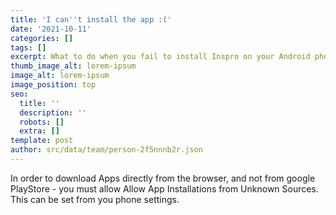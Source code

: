 ```yaml
---
title: 'I can''t install the app :('
date: '2021-10-11'
categories: []
tags: []
excerpt: What to do when you fail to install Inspro on your Android phone.
thumb_image_alt: lorem-ipsum
image_alt: lorem-ipsum
image_position: top
seo:
  title: ''
  description: ''
  robots: []
  extra: []
template: post
author: src/data/team/person-2f5nnnb2r.json
---
```

In order to download Apps directly from the browser, and not from google PlayStore - you must allow Allow App Installations from Unknown Sources. 
This can be set from you phone settings.
